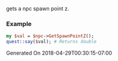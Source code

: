 gets a npc spawn point z.
### Example

```perl
my $val = $npc->GetSpawnPointZ();
quest::say($val); # Returns double
```


Generated On 2018-04-29T00:30:15-07:00